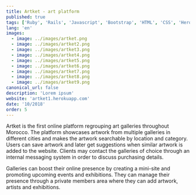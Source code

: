 ```yaml
---
title: Artket - art platform
published: true
tags: ['Ruby', 'Rails', 'Javascript', 'Bootstrap', 'HTML', 'CSS', 'Heroku', 'Postgres']
lang: 'en'
images:
  - image: ../images/artket.png
  - image: ../images/artket2.png
  - image: ../images/artket3.png
  - image: ../images/artket4.png
  - image: ../images/artket5.png
  - image: ../images/artket6.png
  - image: ../images/artket7.png
  - image: ../images/artket8.png
  - image: ../images/artket9.png
canonical_url: false
description: 'Lorem ipsum'
website: 'artket1.herokuapp.com'
date: '10/2018'
order: 5
---
```


Artket is the first online platform regrouping art galleries throughout Morocco. The platform showcases artwork from multiple galleries in different cities and makes the artwork searchable by location and category. Users can save artwork and later get suggestions when similar artwork is added to the website. Clients may contact the galleries of choice through an internal messaging system in order to discuss purchasing details.


Galleries can boost their online presence by creating a mini-site and promoting upcoming events and exhibitions. They can manage their presence through a private members area where they can add artwork, artists and exhibitions.


